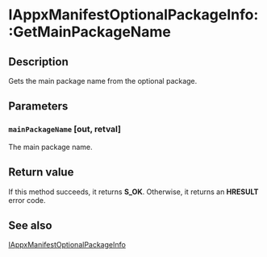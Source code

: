 # IAppxManifestOptionalPackageInfo::GetMainPackageName

## Description

Gets the main package name from the optional package.

## Parameters

### `mainPackageName` [out, retval]

The main package name.

## Return value

If this method succeeds, it returns **S_OK**. Otherwise, it returns an **HRESULT** error code.

## See also

[IAppxManifestOptionalPackageInfo](https://learn.microsoft.com/windows/desktop/api/appxpackaging/nn-appxpackaging-iappxmanifestoptionalpackageinfo)